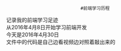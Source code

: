                                 #前端学习历程
记录我的前端学习足迹<br>
从2016年4月8日开始学习前端开发<br>
今天是2016年4月30日<br>
文件中的代码是自己边看视频边对照着敲出来的<br>
